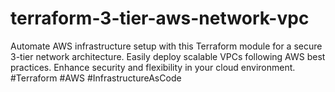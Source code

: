 # terraform-3-tier-aws-network-vpc
Automate AWS infrastructure setup with this Terraform module for a secure 3-tier network architecture. Easily deploy scalable VPCs following AWS best practices. Enhance security and flexibility in your cloud environment. #Terraform #AWS #InfrastructureAsCode
